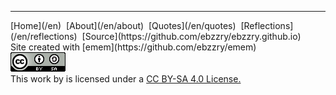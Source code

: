 
***
<div class="footer">

<div class="text-small">
[Home](/en)  [About](/en/about)  [Quotes](/en/quotes)  [Reflections](/en/reflections)  [Source](https://github.com/ebzzry/ebzzry.github.io)
</div>
<div class="text-x-small">
Site created with [emem](https://github.com/ebzzry/emem)
</div>

<div class="text-x-small">
<a rel="license" href="https://creativecommons.org/licenses/by-sa/4.0/deed.en"><img alt="Creative Commons Attribution-ShareAlike 4.0 International License" class="cc" src="/bildoj/cc4-sa-88x31.png" /></a><br>
This work by is licensed under a <a rel="license" href="https://creativecommons.org/licenses/by-sa/4.0/deed.en">CC BY-SA 4.0 License.</a><br>
</div>

</div>
